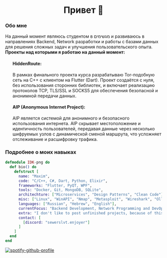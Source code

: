 <center><h1>Привет 👋</h1></center>
<h3>Обо мне</h3>
На данный момент являюсь студентом в מגשימים и развиваюсь в направлениях Backend, Network разработки и работы с базами данных для решения сложных задач и улучшения пользовательского опыта.
<br>
<b>Проекты над которыми я работаю на данный момент:</b>
<ul>
  <il><h4>HiddenRoute:</h4> В рамках финального проекта курса разрабатываю Tor-подобную сеть на C++ с клиентом на Flutter (Dart). Проект создаётся с нуля, без использования сторонних библиотек, и включает реализацию протоколов TCP, TLS/SSL и SOCKS5 для обеспечения безопасной и анонимной передачи данных. </il>
  <il><h4>AIP (Anonymous Internet Project):</h4> AIP является системой для анонимного и безопасного использования интернета. AIP скрывает местоположение и идентичность пользователей, передавая данные через несколько шифруемых узлов с динамической сменой маршрута, что усложняет отслеживание и расшифровку трафика.</il>
</ul>
<h3>Подробнее о моих навыках</h3>

```elixir
defmodule IDK-png do
  def bio() do
    defstruct [
      name: "Maxim",
      code: "C/C++, C#, Dart, Python, Elixir",
      frameworks: "Flutter, PyQT, WPF",
      tools: "Docker, Git, MongoDB, SQLite",
      architechture: ["Microservices", "Design Patterns", "Clean Code"],
      misc: ["Linux", "WinAPI", "Nmap", "Metasploit", "Wireshark", "OllyDbg"],
      languages: ["Russian", "Hebrew", "English"],
      currentFocus: "Backend Development, Network Programming and DevOps",
      extra: "I don't like to post unfinished projects, because of this there are many private repositories.",
      contact: [
        [discord: "sewerslvt.enjoyer"]
      ]
    ]
  end
end
```

[![spotify-github-profile](https://spotify-github-profile.kittinanx.com/api/view?uid=bvbrseptkfninvs9v3qjw58d4&cover_image=true&theme=natemoo-re&show_offline=true&background_color=121212&interchange=true&bar_color=53b14f&bar_color_cover=false)](https://github.com/kittinan/spotify-github-profile)
